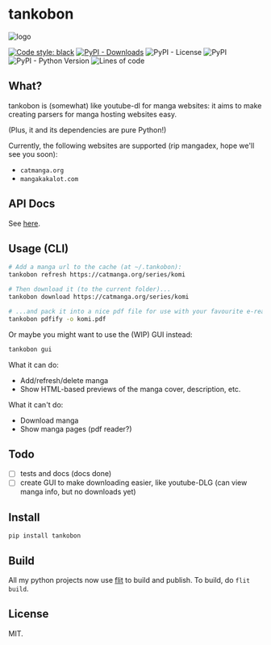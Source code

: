 # tankobon

![logo](https://raw.githubusercontent.com/ongyx/tankobon/master/resources/logo.jpg "tankobon")

[![Code style: black](https://img.shields.io/badge/code%20style-black-000000.svg)](https://github.com/psf/black)
[![PyPI - Downloads](https://img.shields.io/pypi/dm/tankobon)](https://pypi.org/project/tankobon)
![PyPI - License](https://img.shields.io/pypi/l/tankobon)
![PyPI](https://img.shields.io/pypi/v/tankobon)
![PyPI - Python Version](https://img.shields.io/pypi/pyversions/tankobon)
![Lines of code](https://img.shields.io/tokei/lines/github/ongyx/tankobon)

## What?

tankobon is (somewhat) like youtube-dl for manga websites: it aims to make creating parsers for manga hosting websites easy.

(Plus, it and its dependencies are pure Python!)

Currently, the following websites are supported (rip mangadex, hope we'll see you soon):

- `catmanga.org`
- `mangakakalot.com`

## API Docs

See [here](API.md).

## Usage (CLI)

```bash
# Add a manga url to the cache (at ~/.tankobon):
tankobon refresh https://catmanga.org/series/komi

# Then download it (to the current folder)...
tankobon download https://catmanga.org/series/komi

# ...and pack it into a nice pdf file for use with your favourite e-reader.
tankobon pdfify -o komi.pdf
```

Or maybe you might want to use the (WIP) GUI instead:

```bash
tankobon gui
```

What it can do:

- Add/refresh/delete manga
- Show HTML-based previews of the manga cover, description, etc.

What it can't do:

- Download manga
- Show manga pages (pdf reader?)

## Todo

- [ ] tests and docs (docs done)
- [ ] create GUI to make downloading easier, like youtube-DLG (can view manga info, but no downloads yet)

## Install

`pip install tankobon`

## Build

All my python projects now use [flit](https://pypi.org/project/flit) to build and publish.
To build, do `flit build`.

## License

MIT.
